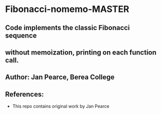 # Fibonacci-nomemo-MASTER

## Code implements the classic Fibonacci sequence 
## without memoization, printing on each function call.

## Author: Jan Pearce, Berea College

## References:
- This repo contains original work by Jan Pearce 
